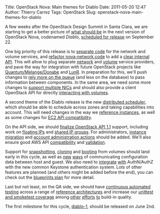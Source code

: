 Title: OpenStack Nova: Main themes for Diablo
Date: 2011-05-20 12:47
Author: Thierry Carrez
Tags: OpenStack
Slug: openstack-nova-main-themes-for-diablo

A few weeks after the OpenStack Design Summit in Santa Clara, we are
starting to get a better picture of [what should
be](https://blueprints.launchpad.net/nova/diablo) in the next version of
OpenStack Nova, codenamed *Diablo*, [scheduled for
release](http://wiki.openstack.org/DiabloReleaseSchedule) on September
22.

One big priority of this release is to [separate
code](https://blueprints.launchpad.net/nova/+spec/separate-code-for-services)
for the network and volume services, and [refactor nova-network
code](https://blueprints.launchpad.net/nova/+spec/network-refactoring)
to add a [clear internal
API](https://blueprints.launchpad.net/nova/+spec/implement-network-api).
This will allow to plug separate
[network](https://blueprints.launchpad.net/nova/+spec/integrate-network-services)
and
[volume](https://blueprints.launchpad.net/nova/+spec/integrate-block-storage)
service providers, and pave the way for integration with future
OpenStack projects like
[Quantum/Melange/Donabe](https://launchpad.net/netstack) and
[LunR](https://launchpad.net/lunr). In preparation for this, we'll push
changes to [rely more on the
queue](https://blueprints.launchpad.net/nova/+spec/no-db-messaging) (and
less on the database) to pass information between components. In the
same area, we need some more changes to [support multiple
NICs](https://blueprints.launchpad.net/nova/+spec/nova-multi-nic) and
should also provide a client OpenStack API for directly [interacting
with
volumes](https://blueprints.launchpad.net/nova/+spec/implement-volume-api).

A second theme of the Diablo release is the new [distributed
scheduler](https://blueprints.launchpad.net/nova/+spec/distributed-scheduler),
which should be able to schedule across zones and taking capabilities
into account. This will need changes in the way we [reference
instances](https://blueprints.launchpad.net/nova/+spec/nova-instance-referencing),
as well as some changes for [EC2 API
compatibility](https://blueprints.launchpad.net/nova/+spec/ec2-id-compatibilty).

On the API side, we should [finalize OpenStack API
1.1](https://blueprints.launchpad.net/nova/+spec/openstack-compute-api-11-finalization)
support, including work on [floating
IPs](https://blueprints.launchpad.net/nova/+spec/openstack-api-floating-ips)
and [shared IP
groups](https://blueprints.launchpad.net/nova/+spec/shared-ip-groups).
For administrators, [instance
migration](https://blueprints.launchpad.net/nova/+spec/instance-migration)
and [account administration
actions](https://blueprints.launchpad.net/nova/+spec/admin-account-actions)
should be added. We'll also ensure good AWS API
[compatibility](https://blueprints.launchpad.net/nova/+spec/reasonable-aws-compatibility)
and
[validation](https://blueprints.launchpad.net/nova/+spec/aws-api-validation).

Support for
[snapshotting](https://blueprints.launchpad.net/nova/+spec/snapshot-volume),
[cloning](https://blueprints.launchpad.net/nova/+spec/clone-volume) and
[booting](https://blueprints.launchpad.net/nova/+spec/boot-from-volume)
from volumes should land early in this cycle, as well as
[new](https://blueprints.launchpad.net/nova/+spec/configuration-drive)
[ways](https://blueprints.launchpad.net/nova/+spec/instance-transport)
of communicating configuration data between host and guest. We also need
to
[integrate](https://blueprints.launchpad.net/nova/+spec/integrate-nova-authn)
[with](https://blueprints.launchpad.net/nova/+spec/finalize-nova-auth)
AuthN/AuthZ with the new common Keystone authentication system. Lots of
other features are planned (and others might be added before the end),
you can check out the [blueprints
plan](https://blueprints.launchpad.net/nova/diablo) for more detail.

Last but not least, on the QA side, we should have [continuous automated
testing](https://blueprints.launchpad.net/nova/+spec/testing-jenkins-integration)
across a range of [reference
architectures](https://blueprints.launchpad.net/nova/+spec/reference-architectures)
and increase our [unittest and smoketest
coverage](https://blueprints.launchpad.net/nova/+spec/diablo-testing)
among
[other](https://blueprints.launchpad.net/nova/+spec/engineer-in-quality)
[efforts](https://blueprints.launchpad.net/nova/+spec/libvirt-refactoring)
[to](https://blueprints.launchpad.net/nova/+spec/nova-api-serialization)
build-in quality.

The first milestone for this cycle,
[diablo-1](https://launchpad.net/nova/+milestone/diablo-1), should be
released on June 2nd.
